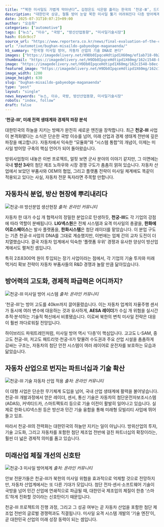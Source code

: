 ```yaml
---
title: "“북한 미사일도 가볍게 막아낸다”… 김정은도 식은땀 흘리는 한국의 ‘천궁-Ⅲ’, 드디어 시동"
description: "대한민국 상공, 철통 방어 눈앞 북한 미사일 뚫기 어려워진다 다층 방어체계 중심축 ‘천궁-Ⅲ’ ..."
date: 2025-07-31T10:07:23+09:00
author: "오승희"
categories: ["automotive"]
tags: ["뉴스", "이슈", "국방", "방산산업동향", "미사일기술시장"]
hash: 01dc9cc7
source_url: "https://www.reportera.co.kr/news/final-evaluation-of-the-cheongung-iii-project-bid/"
url: "/automotive/bughan-misaildo-gabyeobge-maganaenda/"
h5_summary: "한국형 미사일 방어, 자동차 산업의 기술 DNA로 본다"
images: ["https://imagedelivery.net/H9Db0IpqceHdtipd1X60mg/ef1ab718-0b2d-4e1d-46ce-0900ff952200/public", "https://imagedelivery.net/H9Db0IpqceHdtipd1X60mg/5a2e5740-d48a-4573-d75e-1ba97ecc5400/public", "https://imagedelivery.net/H9Db0IpqceHdtipd1X60mg/dd297793-be84-4992-54f2-a14e7426c100/public", "https://imagedelivery.net/H9Db0IpqceHdtipd1X60mg/162c1548-b8ec-416d-e1b0-d16547959500/public", "https://imagedelivery.net/H9Db0IpqceHdtipd1X60mg/0e9c4f88-3534-48e8-8130-1b37bb445d00/public"]
thumbnail: "https://imagedelivery.net/H9Db0IpqceHdtipd1X60mg/162c1548-b8ec-416d-e1b0-d16547959500/public"
image: "https://imagedelivery.net/H9Db0IpqceHdtipd1X60mg/162c1548-b8ec-416d-e1b0-d16547959500/public"
featured_image: "https://imagedelivery.net/H9Db0IpqceHdtipd1X60mg/162c1548-b8ec-416d-e1b0-d16547959500/public"
image_width: 1200
image_height: 630
slug: "bughan-misaildo-gabyeobge-maganaenda"
type: "post"
layout: "single"
news_keywords: "뉴스, 이슈, 국방, 방산산업동향, 미사일기술시장"
robots: "index, follow"
draft: false
---
```


**‘천궁-Ⅲ’, 미래 전력 생태계와 경제적 파장 분석**

대한민국의 하늘을 지키는 방패가 완전히 새로운 엔진을 장착합니다. 최근 **천궁-Ⅲ** 사업이 본격화됐다는 소식은 단순한 국방 이슈를 넘어, 미래 산업과 경제 생태계 전반에 깊은 파장을 예고합니다. 자동차에서 익숙한 “모듈화”와 “시스템 통합”의 개념이, 이제는 미사일 방어망 구축의 핵심 언어가 되어 돌아왔습니다.

방위사업청이 내놓은 이번 프로젝트, 얼핏 보면 군사 분야의 이야기 같지만, 그 이면에는 국내 **방산 3사**의 첨단 제조 노하우와 시장 경쟁 구도가 촘촘히 얽혀 있습니다. 자동차 산업에서 보았던 부품사와 OEM의 협업, 그리고 플랫폼 전략이 미사일 체계에도 똑같이 적용되고 있다는 사실, 자동차 전문 독자라면 주목할 만합니다.

## 자동차식 분업, 방산 현장에 뿌리내리다

![천궁-Ⅲ 방산분업 생산현장](https://imagedelivery.net/H9Db0IpqceHdtipd1X60mg/ef1ab718-0b2d-4e1d-46ce-0900ff952200/public)
*출처: 온라인 커뮤니티*


자동차 한 대가 수십 개 협력사의 정밀한 분업으로 탄생하듯, **천궁-Ⅲ**도 각 기업의 강점에 따라 역할이 분배됩니다. **LIG넥스원**은 전체 시스템과 요격 미사일의 총괄을, **한화에어로스페이스**는 발사 플랫폼을, **한화시스템**은 첨단 레이더를 맡았습니다. 이 분업 구도는 기존 천궁-Ⅱ 사업의 DNA를 그대로 계승했지만, 이번에는 업체 간의 교차 도전이 더 치열했습니다. 결국 자동차 업계에서 익숙한 ‘플랫폼 우위’ 경쟁과 유사한 양상이 방산업계에서도 펼쳐진 셈입니다.

특히 2조8300억 원이 투입되는 장기 사업이라는 점에서, 각 기업의 기술 투자와 미래 먹거리 확보 전략이 자동차 부품사들의 R&D 경쟁과 놀랄 만큼 닮아있습니다.

## 방어력의 고도화, 경제적 파급력은 어디까지?

![천궁-Ⅲ 미사일 방어 시스템](https://imagedelivery.net/H9Db0IpqceHdtipd1X60mg/5a2e5740-d48a-4573-d75e-1ba97ecc5400/public)
*출처: 온라인 커뮤니티*


‘천궁-Ⅲ’는 방어 고도를 40km까지 끌어올렸습니다. 이는 자동차 업계의 자율주행 센서가 동시에 여러 변수에 대응하는 것과 유사하게, **AESA 레이더**가 수십 개 위협을 실시간 추적·분석하는 기술적 혁신에서 비롯됐습니다. 이로써 북한의 변칙 미사일 전략은 대응이 훨씬 까다로워질 전망입니다.

하이브리드 파워트레인처럼, 미사일 방어 역시 ‘다층’이 핵심입니다. 고고도 L-SAM, 중고도 천궁-Ⅲ, 저고도 패트리엇·천궁-Ⅱ가 맞물려 수도권과 주요 산업 시설을 촘촘하게 감싸는 구조는, 자동차의 첨단 안전 시스템이 여러 레이어로 운전자를 보호하는 모습과 닮았습니다.

## 자동차 산업으로 번지는 파트너십과 기술 확산

![천궁-Ⅲ 기술 자동차 산업 적용](https://imagedelivery.net/H9Db0IpqceHdtipd1X60mg/0e9c4f88-3534-48e8-8130-1b37bb445d00/public)
*출처: 온라인 커뮤니티*


이 대형 사업은 단순한 무기체계 도입을 넘어, 국내 산업 생태계에 활력을 불어넣습니다. 천궁-Ⅲ 개발과정에서 얻은 레이더, 센서, 통신 기술은 자동차의 첨단운전자보조시스템(ADAS), 커넥티드카, 스마트팩토리 등으로 기술 이전이 활발히 일어나고 있습니다. 실제로 한화·LIG넥스원 등은 방산과 민간 기술 융합을 통해 미래형 모빌리티 사업에 뛰어들고 있죠.

따라서 천궁-Ⅲ의 전력화는 대한민국의 하늘만 지키는 일이 아닙니다. 방위산업의 투자, 기술 고도화, 그리고 자동차를 포함한 첨단 제조업 전반에 걸친 파트너십의 확장이라는, 훨씬 더 넓은 경제적 의미를 품고 있습니다.

## 미래산업 체질 개선의 신호탄

![천궁-3 미사일 방어체계](https://imagedelivery.net/H9Db0IpqceHdtipd1X60mg/dd297793-be84-4992-54f2-a14e7426c100/public)
*출처: 온라인 커뮤니티*


안보 전문가들은 천궁-Ⅲ가 북한의 미사일 위협을 효과적으로 억제할 것으로 전망하지만, 자동차 산업계에서는 또 다른 기대가 모입니다. 첨단 전자·센서·소프트웨어 기술이 국방을 넘어 민간 산업에 연쇄적으로 파급될 때, 대한민국 제조업의 체질이 한층 ‘스마트’하게 진화할 것이라는 신호탄이기 때문입니다.

천궁-Ⅲ 프로젝트의 진행 과정, 그리고 그 성공 여부는 곧 자동차 산업을 포함한 첨단 제조업 전반의 글로벌 경쟁력과도 직결됩니다. 미사일 요격 시스템 개발의 ‘기술 엔진’이, 곧 대한민국 산업의 미래 성장 동력이 되는 셈입니다.
